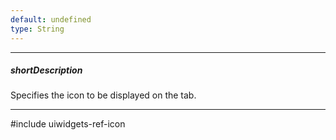 ```yaml
---
default: undefined
type: String
---
```

---
##### shortDescription
Specifies the icon to be displayed on the tab.

---
#include uiwidgets-ref-icon